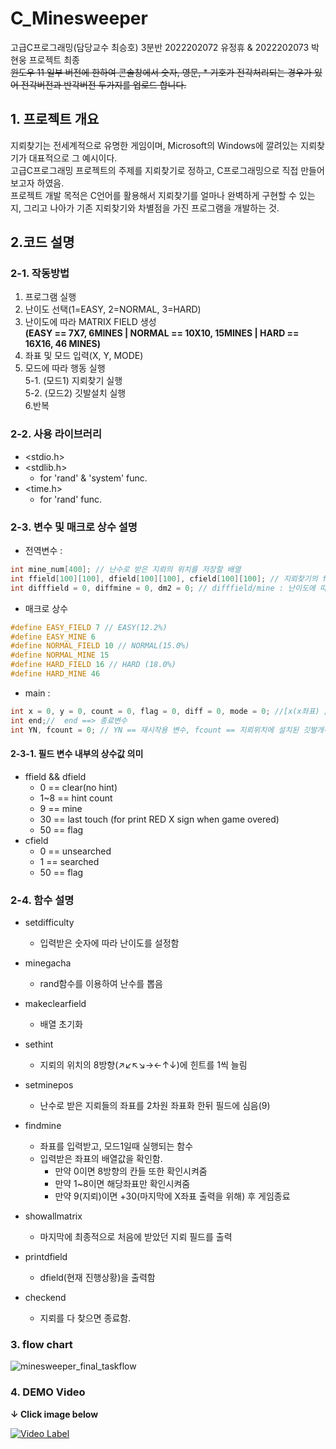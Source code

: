 # C_Minesweeper
고급C프로그래밍(담당교수 최승호) 3분반 2022202072 유정휴 & 2022202073 박현웅 프로젝트 최종 <br>
~~윈도우 11 일부 버전에 한하여 콘솔창에서 숫자, 영문, * 기호가 전각처리되는 경우가 있어 전각버전과 반각버전 두가지를 업로드 합니다.~~

## 1. 프로젝트 개요
지뢰찾기는 전세계적으로 유명한 게임이며, Microsoft의 Windows에 깔려있는 지뢰찾기가 대표적으로 그 예시이다.<br>
고급C프로그래밍 프로젝트의 주제를 지뢰찾기로 정하고, C프로그래밍으로 직접 만들어보고자 하였음.  
프로젝트 개발 목적은 C언어를 활용해서 지뢰찾기를 얼마나 완벽하게 구현할 수 있는지, 그리고 나아가 기존 지뢰찾기와 차별점을 가진 프로그램을 개발하는 것.  

## 2.코드 설명
### 2-1. 작동방법
1. 프로그램 실행
2. 난이도 선택(1=EASY, 2=NORMAL, 3=HARD)
3. 난이도에 따라 MATRIX FIELD 생성<BR>**(EASY == 7X7, 6MINES | NORMAL == 10X10, 15MINES | HARD == 16X16, 46 MINES)**
4. 좌표 및 모드 입력(X, Y, MODE)
5. 모드에 따라 행동 실행<br>
5-1. (모드1) 지뢰찾기 실행<br>
5-2. (모드2) 깃발설치 실행<br>
6.반복

### 2-2. 사용 라이브러리
* <stdio.h>
* <stdlib.h>
  - for 'rand' & 'system' func.
* <time.h>
  - for 'rand' func.
  
### 2-3. 변수 및 매크로 상수 설명
* 전역변수 : 
```c
int mine_num[400]; // 난수로 받은 지뢰의 위치를 저장할 배열
int ffield[100][100], dfield[100][100], cfield[100][100]; // 지뢰찾기의 field 선언 (ffield는 초기필드 || ddfield는 작동중 가변하는 필드(추후 사용예정))
int difffield = 0, diffmine = 0, dm2 = 0; // difffield/mine : 난이도에 따른 크기 및 지뢰개수를 받을 변수
```

* 매크로 상수
```c
#define EASY_FIELD 7 // EASY(12.2%)
#define EASY_MINE 6
#define NORMAL_FIELD 10 // NORMAL(15.0%)
#define NORMAL_MINE 15
#define HARD_FIELD 16 // HARD (18.0%)
#define HARD_MINE 46
```

* main :
```c
int x = 0, y = 0, count = 0, flag = 0, diff = 0, mode = 0; //[x(x좌표) / y(y좌표) /  count ==> 기록용 시도회수 / flag(깃발] / diff(난이도 입력용 함수)/mode : 2==깃발, etc==지뢰찾기
int end;//  end ==> 종료변수 
int YN, fcount = 0; // YN == 재시작용 변수, fcount == 지뢰위치에 설치된 깃발개수 카운트용 함수
```

#### 2-3-1. 필드 변수 내부의 상수값 의미
* ffield && dfield
  - 0 == clear(no hint)
  - 1~8 == hint count
  - 9 == mine
  - 30 == last touch (for print RED X sign when game overed)
  - 50 == flag
* cfield
  - 0 == unsearched
  - 1 == searched
  - 50 == flag
  
### 2-4. 함수 설명
* setdifficulty
  - 입력받은 숫자에 따라 난이도를 설정함

* minegacha
  - rand함수를 이용하여 난수를 뽑음

* makeclearfield
  - 배열 초기화

* sethint
  - 지뢰의 위치의 8방향(↗↙↖↘→←↑↓)에 힌트를 1씩 늘림

* setminepos
  - 난수로 받은 지뢰들의 좌표를 2차원 좌표화 한뒤 필드에 심음(9)

* findmine
  - 좌표를 입력받고, 모드1일때 실행되는 함수
  - 입력받은 좌표의 배열값을 확인함.
    + 만약 0이면 8방향의 칸들 또한 확인시켜줌
    + 만약 1~8이면 해당좌표만 확인시켜줌
    + 만약 9(지뢰)이면 +30(마지막에 X좌표 출력을 위해) 후 게임종료

* showallmatrix
  - 마지막에 최종적으로 처음에 받았던 지뢰 필드를 출력
  
* printdfield
  - dfield(현재 진행상황)을 출력함
  
* checkend
  - 지뢰를 다 찾으면 종료함.
  
### 3. flow chart
![minesweeper_final_taskflow](https://user-images.githubusercontent.com/70192511/205488750-215d33fe-abd5-4d3c-b3dc-a89af159f5a8.png)
  
### 4. DEMO Video
  **↓ Click image below**<br>
  
  [![Video Label](http://img.youtube.com/vi/QVZY5gtc_Xg/0.jpg)](https://youtu.be/QVZY5gtc_Xg)
